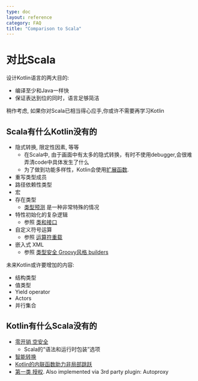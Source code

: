 ```yaml
---
type: doc
layout: reference
category: FAQ
title: "Comparison to Scala"
---
```


# 对比Scala

设计Kotlin语言的两大目的:

* 编译至少和Java一样快
* 保证表达到位的同时，语言足够简洁

稍作考虑, 如果你对Scala已相当得心应手,你或许不需要再学习Kotlin

## Scala有什么Kotlin没有的

* 隐式转换, 限定性因素, 等等
    * 在Scala中, 由于画面中有太多的隐式转换，有时不使用debugger,会很难弄清code中具体发生了什么
    * 为了做到功能多样性，Kotlin会使用[扩展函数](extensions.html).
* 重写类型成员
* 路径依赖性类型
* 宏
* 存在类型
    * [类型预测](generics.html#type-projections) 是一种非常特殊的情况
* 特性初始化的复杂逻辑
    * 参照 [类和接口](classes.html)
* 自定义符号运算
    * 参照 [运算符重载](operator-overloading.html)
* 嵌入式 XML
    * 参照 [类型安全 Groovy风格 builders](type-safe-builders.html)

未来Kotlin或许要增加的内容:

* 结构类型
* 值类型
* Yield operator
* Actors
* 并行集合

## Kotlin有什么Scala没有的

* [零开销 空安全](null-safety.html)
    * Scala的“语法和运行时包装”选项
* [智能转换](typecasts.html)
* [Kotlin的内联函数助力非局部跳跃](inline-functions.html#inline-functions)
* [第一类 授权](delegation.html). Also implemented via 3rd party plugin: Autoproxy
